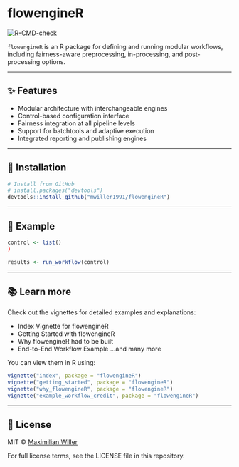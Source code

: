 
# flowengineR

[![R-CMD-check](https://github.com/mwiller1991/flowengineR/actions/workflows/R-CMD-check.yaml/badge.svg)](https://github.com/mwiller1991/flowengineR/actions/workflows/R-CMD-check.yaml)

`flowengineR` is an R package for defining and running modular
workflows, including fairness-aware preprocessing, in-processing, and
post-processing options.

------------------------------------------------------------------------

## ✨ Features

- Modular architecture with interchangeable engines
- Control-based configuration interface
- Fairness integration at all pipeline levels
- Support for batchtools and adaptive execution
- Integrated reporting and publishing engines

------------------------------------------------------------------------

## 🚀 Installation

``` r
# Install from GitHub
# install.packages("devtools")
devtools::install_github("mwiller1991/flowengineR")
```

------------------------------------------------------------------------

## 🧪 Example

``` r
control <- list()
)

results <- run_workflow(control)
```

------------------------------------------------------------------------

## 📚 Learn more

Check out the vignettes for detailed examples and explanations:

- Index Vignette for flowengineR
- Getting Started with flowengineR
- Why flowengineR had to be built
- End-to-End Workflow Example …and many more

You can view them in R using:

``` r
vignette("index", package = "flowengineR")
vignette("getting_started", package = "flowengineR")
vignette("why_flowengineR", package = "flowengineR")
vignette("example_workflow_credit", package = "flowengineR")
```

------------------------------------------------------------------------

## 📄 License

MIT © [Maximilian Willer](mailto:willer.maximilian@googlemail.com)

For full license terms, see the LICENSE file in this repository.
